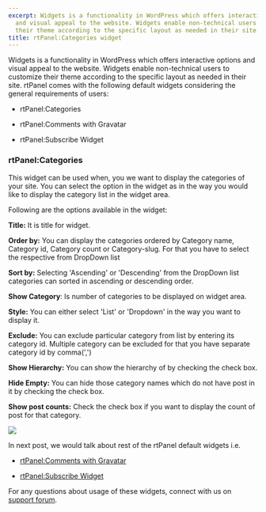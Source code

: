 ```yaml
---
excerpt: Widgets is a functionality in WordPress which offers interactive options
  and visual appeal to the website. Widgets enable non-technical users to customize
  their theme according to the specific layout as needed in their site.
title: rtPanel:Categories widget
---
```


Widgets is a functionality in WordPress which offers interactive options and visual appeal to the website. Widgets enable non-technical users to customize their theme according to the specific layout as needed in their site.
rtPanel comes with the following default widgets considering the general requirements of users:



	
  * rtPanel:Categories

	
  * rtPanel:Comments with Gravatar

	
  * rtPanel:Subscribe Widget




### rtPanel:Categories


This widget can be used when, you we want to display the categories of your site. You can select the option in the widget as in the way you would like to display the category list in the widget area.

Following are the options available in the widget:

**Title:** It is title for widget.

**Order by:** You can display the categories ordered by Category name, Category id, Category count or Category-slug. For that you have to select the respective from DropDown list

**Sort by:** Selecting 'Ascending' or 'Descending' from the DropDown list categories can sorted in ascending or descending order.

**Show Category**: Is number of categories to be displayed on widget area.

**Style:** You can either select 'List' or 'Dropdown' in the way you want to display it.

**Exclude:** You can exclude particular category from list by entering its category id. Multiple category can be excluded for that you have separate category id by comma(',')

**Show Hierarchy:** You can show the hierarchy of by checking the check box.

**Hide Empty:** You can hide those category names which do not have post in it by checking the check box.

**Show post counts:** Check the check box if you want to display the count of post for that category.


[![](https://rtcamp.com/wp-content/uploads/2012/01/rtcategories2.jpg)](https://rtcamp.com/wp-content/uploads/2012/01/rtcategories2.jpg)


In next post, we would talk about rest of the rtPanel default widgets i.e.



	
  * [rtPanel:Comments with Gravatar](https://rtcamp.com/blog/rtpanelcomments-gravatar/)

	
  * [rtPanel:Subscribe Widget](https://rtcamp.com/blog/rtpanel-subscribe-widget/)


For any questions about usage of these widgets, connect with us on[ support forum](https://rtcamp.com/support/forum/rtpanel/forum/user/).
